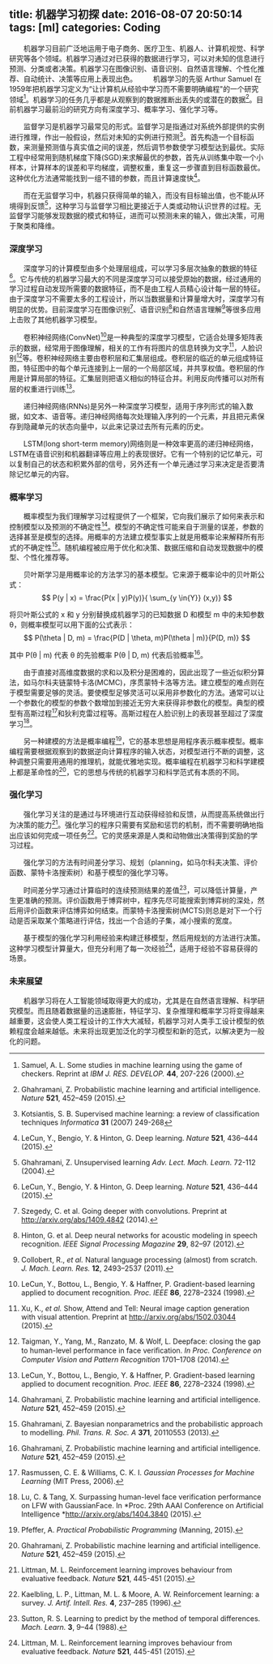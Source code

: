 title: 机器学习初探
date: 2016-08-07 20:50:14
tags: [ml]
categories: Coding
---
　　机器学习目前广泛地运用于电子商务、医疗卫生、机器人、计算机视觉、科学研究等各个领域。机器学习通过对已获得的数据进行学习，可以对未知的信息进行预测、分类或者决策。机器学习在图像识别、语音识别、自然语言理解、个性化推荐、自动统计、决策等应用上表现出色。
　　机器学习的先驱 Arthur Samuel 在1959年把机器学习定义为“让计算机从经验中学习而不需要明确编程"的一个研究领域[^1]。机器学习的任务几乎都是从观察到的数据推断出丢失的或潜在的数据[^2]。目前机器学习最前沿的研究方向有深度学习、概率学习、强化学习等。
<!--more-->
　　监督学习是机器学习最常见的形式。监督学习是指通过对系统外部提供的实例进行推理，作出一般假设，然后对未知的实例进行预测[^3]。首先构造一个目标函数，来测量预测值与真实值之间的误差，然后调节参数使学习模型达到最优。实际工程中经常用到随机梯度下降(SGD)来求解最优的参数，首先从训练集中取一个小样本，计算样本的误差和平均梯度，调整权重，重复这一步骤直到目标函数最优。这种优化方法通常能找到一组不错的参数，而且计算速度快[^4]。

　　而在无监督学习中，机器只获得简单的输入，而没有目标输出值，也不能从环境得到反馈[^5]，这种学习与监督学习相比更接近于人类或动物认识世界的过程。无监督学习能够发现数据的模式和特征，进而可以预测未来的输入，做出决策，可用于聚类和降维。

### 深度学习
　　深度学习的计算模型由多个处理层组成，可以学习多层次抽象的数据的特征[^4]。它与传统的机器学习最大的不同是深度学习可以接受原始的数据，经过通用的学习过程自动发现所需要的数据特征，而不是由工程人员精心设计每一层的特征。由于深度学习不需要太多的工程设计，所以当数据量和计算量增大时，深度学习有明显的优势。目前深度学习在图像识别[^6]、语音识别[^7]和自然语言理解[^8]等很多应用上击败了其他机器学习模型。

　　卷积神经网络(ConvNet)[^9]是一种典型的深度学习模型，它适合处理多矩阵表示的数据，经常用于图像理解，相关的工作有将图片的信息转换为文字[^10]，人脸识别[^11]等。卷积神经网络主要由卷积层和汇集层组成。卷积层的临近的单元组成特征图，特征图中的每个单元连接到上一层的一个局部区域，并共享权值。卷积层的作用是计算局部的特征。汇集层则把语义相似的特征合并。利用反向传播可以对所有层的权重进行训练[^9]。

　　递归神经网络(RNNs)是另外一种深度学习模型，适用于序列形式的输入数据，如文本、语音等。递归神经网络每次处理输入序列的一个元素，并且把元素保存到隐藏单元的状态向量中，以此来记录过去所有元素的历史。

　　LSTM(long short-term memory)网络则是一种效率更高的递归神经网络，LSTM在语音识别和机器翻译等应用上的表现很好。它有一个特别的记忆单元，可以复制自己的状态和积累外部的信号，另外还有一个单元通过学习来决定是否要清除记忆单元的内容。

### 概率学习
　　概率模型为我们理解学习过程提供了一个框架，它向我们展示了如何来表示和控制模型以及预测的不确定性[^2]。模型的不确定性可能来自于测量的误差，参数的选择甚至是模型的选择。用概率的方法建立模型事实上就是用概率论来解释所有形式的不确定性[^12]。随机编程被应用于优化和决策、数据压缩和自动发现数据中的模型、个性化推荐等。

　　贝叶斯学习是用概率论的方法学习的基本模型。它来源于概率论中的贝叶斯公式：
$$ P(y | x) = \frac{P(x | y)P(y)}{ \sum_{y \in{Y}} (x,y)} $$

将贝叶斯公式的 x 和 y 分别替换成机器学习的已知数据 D 和模型 m 中的未知参数 θ，则概率模型可以用下面的公式表示：
$$ P(\theta | D, m) = \frac{P(D | \theta, m)P(\theta | m)}{P(D, m)} $$

其中 P(θ | m) 代表 θ 的先验概率 P(θ | D, m) 代表后验概率[^2]。

　　由于直接对高维度数据的求和以及积分是困难的，因此出现了一些近似积分算法，如马尔科夫链蒙特卡洛(MCMC)，序贯蒙特卡洛等方法。建立模型的难点则在于模型需要足够的灵活。要使模型足够灵活可以采用非参数化的方法。通常可以让一个参数化的模型的参数个数增加到接近无穷大来获得非参数化的模型。典型的模型有高斯过程[^13]和狄利克雷过程等。高斯过程在人脸识别上的表现甚至超过了深度学习[^14]。

　　另一种建模的方法是概率编程[^15]，它的基本思想是用程序表示概率模型。概率编程需要根据观察到的数据逆向计算程序的输入状态，对模型进行不断的调整，这种调整只需要用通用的推理机，就能优雅地实现。概率编程在机器学习和科学建模上都是革命性的[^2]，它的思想与传统的机器学习和科学范式有本质的不同。

### 强化学习
　　强化学习关注的是通过与环境进行互动获得经验和反馈，从而提高系统做出行为决策的能力[^16]。强化学习的程序只需要有奖励和惩罚的机制，而不需要明确地指出应该如何完成一项任务[^17]。它的灵感来源是人类和动物做出决策得到奖励的学习过程。

　　强化学习的方法有时间差分学习、规划（planning，如马尔科夫决策、评价函数、蒙特卡洛搜索树）和基于模型的强化学习等。

　　时间差分学习通过计算临时的连续预测结果的差值[^18]，可以降低计算量，产生更准确的预测。评价函数用于博弈树中，程序先尽可能搜索到博弈树的深处，然后用评价函数来评估博弈如何结束。而蒙特卡洛搜索树(MCTS)则总是对下一个行动是否采取某个策略进行评估，找出一个合适的子集，减小搜索的宽度。

　　基于模型的强化学习利用经验来构建迁移模型，然后用规划的方法进行决策。这种学习模型计算量大，但充分利用了每一次经验[^16]，适用于经验不容易获得的场景。

### 未来展望
　　机器学习将在人工智能领域取得更大的成功，尤其是在自然语言理解、科学研究模型。而且随着数据量的迅速膨胀，特征学习、复杂推理和概率学习将变得越来越重要，这会使人类工程设计的工作大大减轻，机器学习对人类手工设计模型的依赖程度会越来越低。未来将出现更加泛化的学习模型和新的范式，以解决更为一般化的问题。

[^4]: LeCun, Y., Bengio, Y. & Hinton, G. Deep learning. *Nature* **521**, 436–444 (2015).

[^2]: Ghahramani, Z. Probabilistic machine learning and artificial intelligence. *Nature* **521**, 452–459 (2015).

[^16]: Littman, M. L. Reinforcement learning improves behaviour from evaluative feedback. *Nature* **521**, 445-451 (2015).

 [^6]: Szegedy, C. et al. Going deeper with convolutions. Preprint at http://arxiv.org/abs/1409.4842 (2014).

[^7]: Hinton, G. et al. Deep neural networks for acoustic modeling in speech recognition. *IEEE Signal Processing Magazine* **29**, 82–97 (2012).

[^8]: Collobert, R., *et al.* Natural language processing (almost) from scratch. *J. Mach. Learn. Res.* **12**, 2493–2537 (2011).

[^9]: LeCun, Y., Bottou, L., Bengio, Y. & Haffner, P. Gradient-based learning applied to document recognition. *Proc. IEEE* **86**, 2278–2324 (1998).

[^10]: Xu, K., *et al.* Show, Attend and Tell: Neural image caption generation with visual attention. Preprint at http://arxiv.org/abs/1502.03044 (2015).

[^11]: Taigman, Y., Yang, M., Ranzato, M. & Wolf, L. Deepface: closing the gap to human-level performance in face veriﬁcation. *In Proc. Conference on Computer Vision and Pattern Recognition* 1701–1708 (2014).

[^12]: Ghahramani, Z. Bayesian nonparametrics and the probabilistic approach to modelling. *Phil. Trans. R. Soc. A* **371**, 20110553 (2013).

[^13]: Rasmussen, C. E. & Williams, C. K. I. *Gaussian Processes for Machine Learning* (MIT Press, 2006).

[^15]: Pfeffer, A. *Practical Probabilistic Programming* (Manning, 2015).

[^14]: Lu, C. & Tang, X. Surpassing human-level face verification performance on LFW with GaussianFace. In *Proc. 29th AAAI Conference on Artificial Intelligence *http://arxiv.org/abs/1404.3840 (2015).

[^17]: Kaelbling, L. P., Littman, M. L. & Moore, A. W. Reinforcement learning: a survey. *J. Artif. Intell. Res.* **4**, 237–285 (1996).

[^18]: Sutton, R. S. Learning to predict by the method of temporal differences. *Mach. Learn.* **3**, 9–44 (1988).

[^1]: Samuel, A. L. Some studies in machine learning using the game of checkers. Reprint at *IBM J. RES. DEVELOP.* **44**, 207-226 (2000).

[^3]: Kotsiantis, S. B. Supervised machine learning: a review of classification techniques *Informatica* **31** (2007) 249-268

[^5]: Ghahramani, Z. Unsupervised learning *Adv. Lect. Mach. Learn.* 72-112 (2004).

